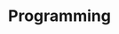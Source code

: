 ---
title: "Programming"
category: "Programming"
permalink: "/category/programming/"
layout: category-list
---